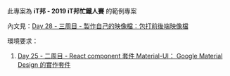 此專案為 **iT邦 - 2019 iT邦忙鐵人賽** 的範例專案

內文見：[Day 28 - 三周目 - 製作自己的映像檔：包打前後端映像檔](https://ithelp.ithome.com.tw/articles/10205977)

環境要求：
1. [Day 25 - 二周目 - React component 套件 Material-UI： Google Material Design 的實作套件](https://ithelp.ithome.com.tw/articles/10205147)